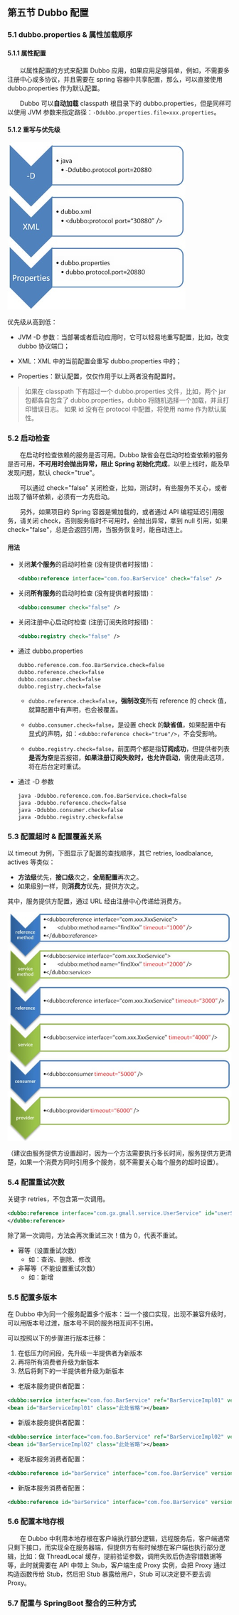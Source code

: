 ## 第五节 Dubbo 配置


### 5.1 dubbo.properties & 属性加载顺序

#### 5.1.1 属性配置

&emsp;&emsp;以属性配置的方式来配置 Dubbo 应用，如果应用足够简单，例如，不需要多注册中心或多协议，并且需要在 spring 容器中共享配置，那么，可以直接使用 dubbo.properties 作为默认配置。

&emsp;&emsp;Dubbo 可以**自动加载** classpath 根目录下的 dubbo.properties，但是同样可以使用 JVM 参数来指定路径：`-Ddubbo.properties.file=xxx.properties`。


#### 5.1.2 重写与优先级


<img src="./img9/10-dubbo-properties-override.jpg" width=400>

优先级从高到低：

* JVM -D 参数：当部署或者启动应用时，它可以轻易地重写配置，比如，改变 dubbo 协议端口；

* XML：XML 中的当前配置会重写 dubbo.properties 中的；

* Properties：默认配置，仅仅作用于以上两者没有配置时。

> 如果在 classpath 下有超过一个 dubbo.properties 文件，比如，两个 jar 包都各自包含了 dubbo.properties，dubbo 将随机选择一个加载，并且打印错误日志。
> 如果 id 没有在 protocol 中配置，将使用 name 作为默认属性。


### 5.2 启动检查 

&emsp;&emsp;在启动时检查依赖的服务是否可用。Dubbo 缺省会在启动时检查依赖的服务是否可用，**不可用时会抛出异常，阻止 Spring 初始化完成**，以便上线时，能及早发现问题，默认 check="true"。

&emsp;&emsp;可以通过 check="false" 关闭检查，比如，测试时，有些服务不关心，或者出现了循环依赖，必须有一方先启动。

&emsp;&emsp;另外，如果项目的 Spring 容器是懒加载的，或者通过 API 编程延迟引用服务，请关闭 check，否则服务临时不可用时，会抛出异常，拿到 null 引用，如果 check="false"，总是会返回引用，当服务恢复时，能自动连上。

#### 用法

* 关闭**某个服务**的启动时检查 (没有提供者时报错)：
    
    ```xml
    <dubbo:reference interface="com.foo.BarService" check="false" />
    ```

* 关闭**所有服务**的启动时检查 (没有提供者时报错)：
    
    ```xml
    <dubbo:consumer check="false" />
    ```

* 关闭注册中心启动时检查 (注册订阅失败时报错)：

    ```xml
    <dubbo:registry check="false" />
    ```

* 通过 dubbo.properties

    ```properties
    dubbo.reference.com.foo.BarService.check=false
    dubbo.reference.check=false
    dubbo.consumer.check=false
    dubbo.registry.check=false
    ```
    
  * `dubbo.reference.check=false`，**强制改变**所有 reference 的 check 值，就算配置中有声明，也会被覆盖。

  * `dubbo.consumer.check=false`，是设置 check 的**缺省值**，如果配置中有显式的声明，如：`<dubbo:reference check="true"/>`，不会受影响。

  * `dubbo.registry.check=false`，前面两个都是指**订阅成功**，但提供者列表**是否为空**是否报错，**如果注册订阅失败时，也允许启动**，需使用此选项，将在后台定时重试。   
    

* 通过 -D 参数

    ```shell
    java -Ddubbo.reference.com.foo.BarService.check=false
    java -Ddubbo.reference.check=false
    java -Ddubbo.consumer.check=false 
    java -Ddubbo.registry.check=false
    ```

### 5.3 配置超时 & 配置覆盖关系

以 timeout 为例，下图显示了配置的查找顺序，其它 retries, loadbalance, actives 等类似：

* **方法级**优先，**接口级**次之，**全局配置**再次之。
* 如果级别一样，则**消费方**优先，提供方次之。

其中，服务提供方配置，通过 URL 经由注册中心传递给消费方。

<img src="./img9/11-dubbo-config-override.jpg" width=600>

（建议由服务提供方设置超时，因为一个方法需要执行多长时间，服务提供方更清楚，如果一个消费方同时引用多个服务，就不需要关心每个服务的超时设置）。


### 5.4 配置重试次数

关键字 retries，不包含第一次调用。

```xml
<dubbo:reference interface="com.gx.gmall.service.UserService" id="userServuce" timeout="5000" retries="3">
</dubbo:reference>
```

除了第一次调用，方法会再次重试三次！值为 0，代表不重试。

* 幂等（设置重试次数）
  * 如：查询、删除、修改
* 非幂等（不能设置重试次数）
  * 如：新增


### 5.5 配置多版本

在 Dubbo 中为同一个服务配置多个版本：当一个接口实现，出现不兼容升级时，可以用版本号过渡，版本号不同的服务相互间不引用。

可以按照以下的步骤进行版本迁移：
1. 在低压力时间段，先升级一半提供者为新版本
2. 再将所有消费者升级为新版本
3. 然后将剩下的一半提供者升级为新版本

* 老版本服务提供者配置：

```xml
<dubbo:service interface="com.foo.BarService" ref="BarServiceImpl01" version="1.0.0" />
<bean id="BarServiceImpl01" class="此处省略"></bean>
```

* 新版本服务提供者配置：

```xml
<dubbo:service interface="com.foo.BarService" ref="BarServiceImpl02" version="2.0.0" />
<bean id="BarServiceImpl02" class="此处省略"></bean>
```


* 老版本服务消费者配置：

```xml
<dubbo:reference id="barService" interface="com.foo.BarService" version="1.0.0" />
```


* 新版本服务消费者配置：

```xml
<dubbo:reference id="barService" interface="com.foo.BarService" version="2.0.0" />
```


### 5.6 配置本地存根

&emsp;&emsp;在 Dubbo 中利用本地存根在客户端执行部分逻辑，远程服务后，客户端通常只剩下接口，而实现全在服务器端，但提供方有些时候想在客户端也执行部分逻辑，比如：做 ThreadLocal 缓存，提前验证参数，调用失败后伪造容错数据等等，此时就需要在 API 中带上 Stub，客户端生成 Proxy 实例，会把 Proxy 通过构造函数传给 Stub，然后把 Stub 暴露给用户，Stub 可以决定要不要去调 Proxy。






### 5.7 配置与 SpringBoot 整合的三种方式






